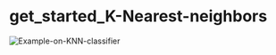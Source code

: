 # get_started_K-Nearest-neighbors

![Example-on-KNN-classifier](https://user-images.githubusercontent.com/48753146/154977440-50e77cff-e169-4a4a-9dff-d15c404a9c70.png)
